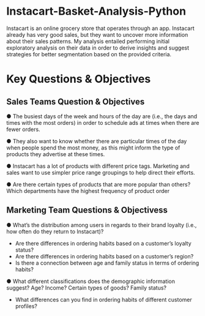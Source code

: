 <h1>Instacart-Basket-Analysis-Python</h1>

Instacart is an online grocery store that operates through an app. Instacart already has very good sales, but they want to uncover more information about their sales patterns. 
My analysis entailed performing initial exploratory analysis on their data in order to derive insights and suggest strategies for better segmentation based on the provided criteria.

<h1>Key Questions & Objectives</h1>

<h2>Sales Teams Question & Objectives</h2>

● The busiest days of the week and hours of the day are (i.e., the days and times with the most orders) in order to schedule ads at times when there are fewer orders.

● They also want to know whether there are particular times of the day when people spend the most money, as this might inform the type of products they advertise at these times.

● Instacart has a lot of products with different price tags. Marketing and sales want to use simpler price range groupings to help direct their efforts.

● Are there certain types of products that are more popular than others? Which departments have the highest frequency of product order

<h2>Marketing Team Questions & Objectivess</h2>

● What’s the distribution among users in regards to their brand loyalty (i.e., how often do they return to Instacart)?
- Are there differences in ordering habits based on a customer’s loyalty status?
- Are there differences in ordering habits based on a customer’s region?
- Is there a connection between age and family status in terms of ordering habits?

● What different classifications does the demographic information suggest? Age? Income? Certain types of goods? Family status?
- What differences can you find in ordering habits of different customer
profiles?</b>


